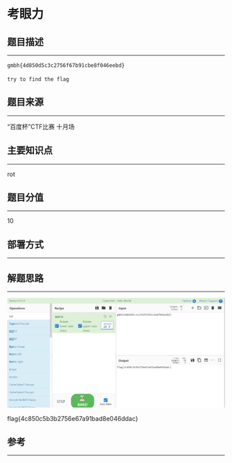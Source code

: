 # 考眼力

## 题目描述
---
```
gmbh{4d850d5c3c2756f67b91cbe8f046eebd} 

try to find the flag
```

## 题目来源
---
“百度杯”CTF比赛 十月场

## 主要知识点
---
rot

## 题目分值
---
10

## 部署方式
---


## 解题思路
---

![](images/ctf-2021-06-05-17-48-41.png)

flag{4c850c5b3b2756e67a91bad8e046ddac}

## 参考
---
